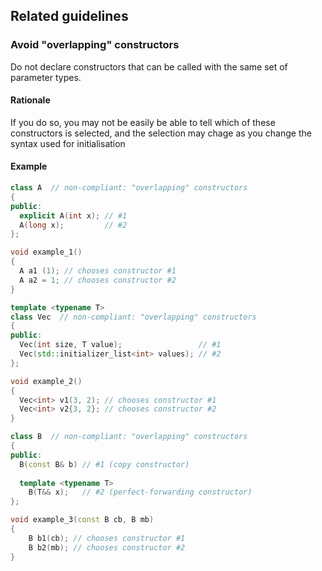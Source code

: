 Related guidelines
------------------

### Avoid "overlapping" constructors

Do not declare constructors that can be called with the same set of parameter types. 

#### Rationale

If you do so, you may not be easily be able to tell which of these constructors is selected, and the selection may chage as you
change the syntax used for initialisation

#### Example

```c++
class A  // non-compliant: "overlapping" constructors
{
public:
  explicit A(int x); // #1
  A(long x);         // #2
};

void example_1()
{
  A a1 (1); // chooses constructor #1
  A a2 = 1; // chooses constructor #2
}

template <typename T>
class Vec  // non-compliant: "overlapping" constructors
{
public:
  Vec(int size, T value);                 // #1
  Vec(std::initializer_list<int> values); // #2
};

void example_2()
{
  Vec<int> v1(3, 2); // chooses constructor #1
  Vec<int> v2{3, 2}; // chooses constructor #2
}

class B  // non-compliant: "overlapping" constructors
{
public:
  B(const B& b) // #1 (copy constructor)
    
  template <typename T>
    B(T&& x);   // #2 (perfect-forwarding constructor)
};

void example_3(const B cb, B mb)
{
    B b1(cb); // chooses constructor #1
    B b2(mb); // chooses constructor #2
}

```

